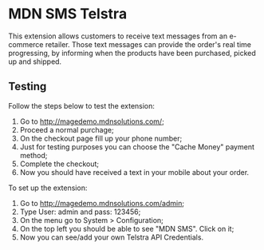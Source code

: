 # MDN SMS Telstra

This extension allows customers to receive text messages from an e-commerce retailer. 
Those text messages can provide the order's real time progressing, by informing
when the products have been purchased, picked up and shipped.  

## Testing

Follow the steps below to test the extension:
 
1. Go to http://magedemo.mdnsolutions.com/;
2. Proceed a normal purchage;
3. On the checkout page fill up your phone number;
4. Just for testing purposes you can choose the "Cache Money" payment method;
5. Complete the checkout;
6. Now you should have received a text in your mobile about your order.

To set up the extension:

1. Go to http://magedemo.mdnsolutions.com/admin;
2. Type User: admin and pass: 123456;
3. On the menu go to System > Configuration;
4. On the top left you should be able to see "MDN SMS". Click on it;
5. Now you can see/add your own Telstra API Credentials.

